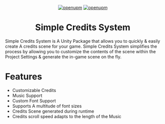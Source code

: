 <div align="center">

  [![openupm](https://img.shields.io/npm/v/com.generalisk.credits?label=openupm&registry_uri=https://package.openupm.com)](https://openupm.com/packages/com.generalisk.credits/)
  [![openupm](https://img.shields.io/badge/dynamic/json?color=brightgreen&label=downloads&query=%24.downloads&suffix=%2Fmonth&url=https%3A%2F%2Fpackage.openupm.com%2Fdownloads%2Fpoint%2Flast-month%2Fcom.generalisk.credits)](https://openupm.com/packages/com.generalisk.credits/)

  # Simple Credits System
</div>

Simple Credits System is A Unity Package that allows you to quickly & easily create A credits scene for your game. Simple Credits System simplifies the process by allowing you to customize the contents of the scene within the Project Settings & generate the in-game scene on the fly.

# Features
- Customizable Credits
- Music Support
- Custom Font Support
- Supports A multitude of font sizes
- Credits Scene generated during runtime
- Credits scroll speed adapts to the length of the Music
